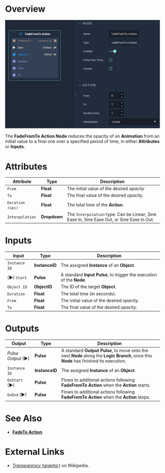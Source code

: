 # Overview

![The FadeFromTo Action Node.](../../.gitbook/assets/fadefromtoaction.png)

The **FadeFromTo Action Node** reduces the opacity of an **Animation** from an initial value to a final one over a specified period of time, in either **Attributes** or **Inputs**.

# Attributes

|Attribute|Type|Description|
|---|---|---|
|`From`|**Float**|The initial value of the desired *opacity*|
|`To`|**Float**|The final value of the desired *opacity*.|
|`Duration (sec)`|**Float**|The total time of the **Action**.|
|`Interpolation`|**Dropdown**|The `Interpolation` type. Can be Linear, Sine Ease In, Sine Ease Out, or Sine Ease In Out.|

# Inputs

|Input|Type|Description|
|---|---|---|
|`Instance ID`| **InstanceID** | The assigned **Instance** of an **Object**.|
|(►) `Start`|**Pulse**|A standard **Input Pulse**, to trigger the execution of the **Node**.|
|`Object ID`|**ObjectID**|The ID of the target **Object**.|
|`Duration`|**Float**|The total time (in seconds).|
|`From`|**Float**|The initial value of the desired *opacity*.|
|`To`|**Float**| The final value of the desired *opacity*.|

# Outputs

|Output|Type|Description|
|---|---|---|
|*Pulse Output* (►)|**Pulse**|A standard **Output Pulse**, to move onto the next **Node** along the **Logic Branch**, once this **Node** has finished its execution.|
|`Instance ID`|**InstanceID**|The assigned **Instance** of an **Object**.|
|`OnStart` (►)|**Pulse**|Flows to additional actions following **FadeFromTo Action** when the **Action** starts.|
|`OnEnd` (►)|**Pulse**|Flows to additional actions following **FadeFromTo Action** when the **Action** stops.|

# See Also

* [**FadeTo Action**](fadetoaction.md)

# External Links

* [_Transparency \(graphic\)_](https://en.wikipedia.org/wiki/Transparency_%28graphic%29) on Wikipedia.


